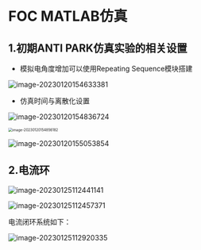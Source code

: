 # FOC MATLAB仿真

## 1.初期ANTI PARK仿真实验的相关设置

* 模拟电角度增加可以使用Repeating Sequence模块搭建

![image-20230120154633381](https://pic-1256068477.cos.ap-shanghai.myqcloud.com/img/image-20230120154633381.png)

* 仿真时间与离散化设置

![image-20230120154836724](https://pic-1256068477.cos.ap-shanghai.myqcloud.com/img/image-20230120154836724.png)

<img src="https://pic-1256068477.cos.ap-shanghai.myqcloud.com/img/image-20230120154856182.png" alt="image-20230120154856182" style="zoom:50%;" />

![image-20230120155053854](https://pic-1256068477.cos.ap-shanghai.myqcloud.com/img/image-20230120155053854.png)

## 2.电流环

![image-20230125112441141](https://pic-1256068477.cos.ap-shanghai.myqcloud.com/img/image-20230125112441141.png)

![image-20230125112457371](https://pic-1256068477.cos.ap-shanghai.myqcloud.com/img/image-20230125112457371.png)

电流闭环系统如下：

![image-20230125112920335](https://pic-1256068477.cos.ap-shanghai.myqcloud.com/img/image-20230125112920335.png)